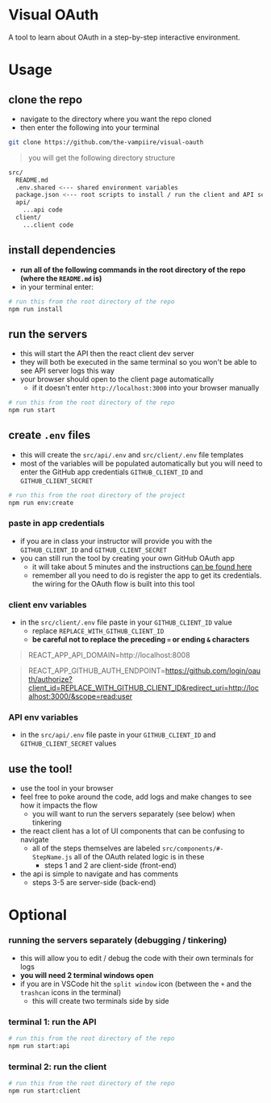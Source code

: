 # Visual OAuth

A tool to learn about OAuth in a step-by-step interactive environment.

# Usage

## clone the repo

- navigate to the directory where you want the repo cloned
- then enter the following into your terminal

```sh
git clone https://github.com/the-vampiire/visual-oauth
```

> you will get the following directory structure

```sh
src/
  README.md
  .env.shared <--- shared environment variables
  package.json <--- root scripts to install / run the client and API servers
  api/
    ...api code
  client/
    ...client code

```

## install dependencies

- **run all of the following commands in the root directory of the repo (where the `README.md` is)**
- in your terminal enter:

```sh
# run this from the root directory of the repo
npm run install
```

## run the servers

- this will start the API then the react client dev server
- they will both be executed in the same terminal so you won't be able to see API server logs this way
- your browser should open to the client page automatically
  - if it doesn't enter `http://localhost:3000` into your browser manually

```sh
# run this from the root directory of the repo
npm run start
```

## create `.env` files

- this will create the `src/api/.env` and `src/client/.env` file templates
- most of the variables will be populated automatically but you will need to enter the GitHub app credentials `GITHUB_CLIENT_ID` and `GITHUB_CLIENT_SECRET`

```sh
# run this from the root directory of the project
npm run env:create
```

### paste in app credentials

- if you are in class your instructor will provide you with the `GITHUB_CLIENT_ID` and `GITHUB_CLIENT_SECRET`
- you can still run the tool by creating your own GitHub OAuth app
  - it will take about 5 minutes and the instructions [can be found here]()
  - remember all you need to do is register the app to get its credentials. the wiring for the OAuth flow is built into this tool

### client env variables

- in the `src/client/.env` file paste in your `GITHUB_CLIENT_ID` value
  - replace `REPLACE_WITH_GITHUB_CLIENT_ID`
  - **be careful not to replace the preceding `=` or ending `&` characters**

> REACT_APP_API_DOMAIN=http://localhost:8008

> REACT_APP_GITHUB_AUTH_ENDPOINT=https://github.com/login/oauth/authorize?client_id=REPLACE_WITH_GITHUB_CLIENT_ID&redirect_uri=http://localhost:3000/&scope=read:user

### API env variables

- in the `src/api/.env` file paste in your `GITHUB_CLIENT_ID` and `GITHUB_CLIENT_SECRET` values

## use the tool!

- use the tool in your browser
- feel free to poke around the code, add logs and make changes to see how it impacts the flow
  - you will want to run the servers separately (see below) when tinkering
- the react client has a lot of UI components that can be confusing to navigate
  - all of the steps themselves are labeled `src/components/#-StepName.js` all of the OAuth related logic is in these
    - steps 1 and 2 are client-side (front-end)
- the api is simple to navigate and has comments
  - steps 3-5 are server-side (back-end)

# Optional

### running the servers separately (debugging / tinkering)

- this will allow you to edit / debug the code with their own terminals for logs
- **you will need 2 terminal windows open**
- if you are in VSCode hit the `split window` icon (between the `+` and the `trashcan` icons in the terminal)
  - this will create two terminals side by side

### terminal 1: run the API

```sh
# run this from the root directory of the repo
npm run start:api
```

### terminal 2: run the client

```sh
# run this from the root directory of the repo
npm run start:client
```
